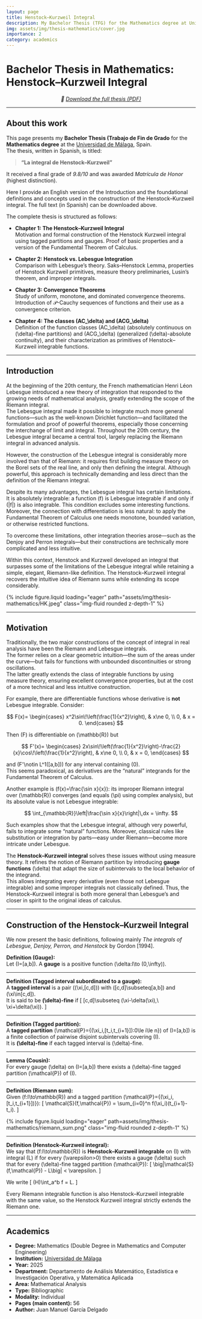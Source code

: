 ```yaml
---
layout: page
title: Henstock–Kurzweil Integral
description: My Bachelor Thesis (TFG) for the Mathematics degree at Universidad de Málaga, focused on the Henstock–Kurzweil integral.
img: assets/img/thesis-mathematics/cover.jpg
importance: 2
category: academics
---
```


# Bachelor Thesis in Mathematics: Henstock–Kurzweil Integral


  <p style="text-align: center; font-style: italic;">
  📄 <a href="/assets/pdf/Garcia_Delgado_Juan_Manuel_Grado_en_Matematicas.pdf" target="_blank">
  Download the full thesis (PDF)
  </a>
  </p>

---

## About this work

This page presents my **Bachelor Thesis (Trabajo de Fin de Grado** for the **Mathematics degree** at the [Universidad de Málaga](https://www.uma.es), Spain.  
The thesis, written in Spanish, is titled:

> **“La integral de Henstock–Kurzweil”**  

It received a final grade of _9.8/10_ and was awarded _Matrícula de Honor_ (highest distinction).

Here I provide an English version of the Introduction and the foundational definitions and concepts used in the construction of the Henstock–Kurzweil integral. The full text (in Spanish) can be downloaded above.

The complete thesis is structured as follows:

- **Chapter 1: The Henstock–Kurzweil Integral**  
  Motivation and formal construction of the Henstock Kurzweil integral using tagged partitions and gauges. Proof of basic properties and a version of the Fundamental Theorem of Calculus.

- **Chapter 2: Henstock vs. Lebesgue Integration**  
  Comparison with Lebesgue’s theory. Saks–Henstock Lemma, properties of Henstock Kurzweil primitives, measure theory preliminaries, Lusin’s theorem, and improper integrals.

- **Chapter 3: Convergence Theorems**  
  Study of uniform, monotone, and dominated convergence theorems. Introduction of $\mathcal{P}$-Cauchy sequences of functions and their use as a convergence criterion.

- **Chapter 4: The classes \(AC_\delta\) and \(ACG_\delta\)**  
  Definition of the function classes \(AC_\delta\) (absolutely continuous on \(\delta\)-fine partitions) and \(ACG_\delta\) (generalized \(\delta\)-absolute continuity), and their characterization as primitives of Henstock–Kurzweil integrable functions.

---

  ## Introduction

  At the beginning of the 20th century, the French mathematician Henri Léon Lebesgue introduced a new theory of integration that responded to the growing needs of mathematical analysis, greatly extending the scope of the Riemann integral.  
  The Lebesgue integral made it possible to integrate much more general functions—such as the well-known Dirichlet function—and facilitated the formulation and proof of powerful theorems, especially those concerning the interchange of limit and integral. Throughout the 20th century, the Lebesgue integral became a central tool, largely replacing the Riemann integral in advanced analysis.

However, the construction of the Lebesgue integral is considerably more involved than that of Riemann: it requires first building measure theory on the Borel sets of the real line, and only then defining the integral. Although powerful, this approach is technically demanding and less direct than the definition of the Riemann integral.

Despite its many advantages, the Lebesgue integral has certain limitations. It is absolutely integrable: a function \(f\) is Lebesgue integrable if and only if \(|f|\) is also integrable. This condition excludes some interesting functions. Moreover, the connection with differentiation is less natural: to apply the Fundamental Theorem of Calculus one needs monotone, bounded variation, or otherwise restricted functions.

To overcome these limitations, other integration theories arose—such as the Denjoy and Perron integrals—but their constructions are technically more complicated and less intuitive.

Within this context, Henstock and Kurzweil developed an integral that surpasses some of the limitations of the Lebesgue integral while retaining a simple, elegant, Riemann-like definition. The Henstock–Kurzweil integral recovers the intuitive idea of Riemann sums while extending its scope considerably.
 
<div class="row mt-3">
  <div class="col-12 d-flex justify-content-center">
    {% include figure.liquid loading="eager" path="assets/img/thesis-mathematics/HK.jpeg" class="img-fluid rounded z-depth-1" %}
  </div>
</div>


---

## Motivation

Traditionally, the two major constructions of the concept of integral in real analysis have been the Riemann and Lebesgue integrals.  
The former relies on a clear geometric intuition—the sum of the areas under the curve—but fails for functions with unbounded discontinuities or strong oscillations.  
The latter greatly extends the class of integrable functions by using measure theory, ensuring excellent convergence properties, but at the cost of a more technical and less intuitive construction.

For example, there are differentiable functions whose derivative is **not** Lebesgue integrable. Consider:

$$
F(x)=
\begin{cases}
x^2\sin\!\left(\frac{1}{x^2}\right), & x\ne 0, \\
0, & x = 0.
\end{cases}
$$

Then \(F\) is differentiable on \(\mathbb{R}\) but

$$
F'(x)=
\begin{cases}
2x\sin\!\left(\frac{1}{x^2}\right)-\frac{2}{x}\cos\!\left(\frac{1}{x^2}\right), & x\ne 0, \\
0, & x = 0,
\end{cases}
$$

and \(F'\notin L^1([a,b])\) for any interval containing \(0\).  
This seems paradoxical, as derivatives are the “natural” integrands for the Fundamental Theorem of Calculus.

Another example is \(f(x)=\frac{\sin x}{x}\): its improper Riemann integral over \(\mathbb{R}\) converges (and equals \(\pi\) using complex analysis), but its absolute value is not Lebesgue integrable:

$$
\int_{\mathbb{R}}\left|\frac{\sin x}{x}\right|\,dx = \infty.
$$

Such examples show that the Lebesgue integral, although very powerful, fails to integrate some “natural” functions. Moreover, classical rules like substitution or integration by parts—easy under Riemann—become more intricate under Lebesgue.

The **Henstock–Kurzweil integral** solves these issues without using measure theory. It refines the notion of Riemann partition by introducing **gauge functions** \(\delta\) that adapt the size of subintervals to the local behavior of the integrand.  
This allows integrating every derivative (even those not Lebesgue integrable) and some improper integrals not classically defined. Thus, the Henstock–Kurzweil integral is both more general than Lebesgue’s and closer in spirit to the original ideas of calculus.

---

## Construction of the Henstock–Kurzweil Integral

We now present the basic definitions, following mainly *The integrals of Lebesgue, Denjoy, Perron, and Henstock* by Gordon [1994].

**Definition (Gauge):**  
Let \(I=[a,b]\). A **gauge** is a positive function \(\delta:I\to (0,\infty)\).

---

**Definition (Tagged interval subordinated to a gauge):**  
A **tagged interval** is a pair \((\xi,[c,d])\) with \([c,d]\subseteq[a,b]\) and \(\xi\in[c,d]\).  
It is said to be **\(\delta\)-fine** if 
\[
[c,d]\subseteq (\xi-\delta(\xi),\ \xi+\delta(\xi)).
\]

---

**Definition (Tagged partition):**  
A **tagged partition** \(\mathcal{P}=\{(\xi_i,[t_i,t_{i+1}]):0\le i\le n\}\) of \(I=[a,b]\) is a finite collection of pairwise disjoint subintervals covering \(I\).  
It is **\(\delta\)-fine** if each tagged interval is \(\delta\)-fine.

---

**Lemma (Cousin):**  
For every gauge \(\delta\) on \(I=[a,b]\) there exists a \(\delta\)-fine tagged partition \(\mathcal{P}\) of \(I\).

---

**Definition (Riemann sum):**  
Given \(f:I\to\mathbb{R}\) and a tagged partition \(\mathcal{P}=\{(\xi_i,[t_i,t_{i+1}])\}\):
\[
\mathcal{S}(f,\mathcal{P}) = \sum_{i=0}^n f(\xi_i)(t_{i+1}-t_i).
\]

<div class="row mt-3">
  <div class="col-12 d-flex justify-content-center">
    {% include figure.liquid loading="eager" path=assets/img/thesis-mathematics/riemann_sum.png"  class="img-fluid rounded z-depth-1" %}
  </div>
</div>

---

**Definition (Henstock–Kurzweil integral):**  
We say that \(f:I\to\mathbb{R}\) is **Henstock–Kurzweil integrable** on \(I\) with integral \(L\) if for every \(\varepsilon>0\) there exists a gauge \(\delta\) such that for every \(\delta\)-fine tagged partition \(\mathcal{P}\):
\[
\big|\mathcal{S}(f,\mathcal{P}) - L\big| < \varepsilon.
\]

We write
\[
(H)\int_a^b f = L.
\]

Every Riemann integrable function is also Henstock–Kurzweil integrable with the same value, so the Henstock Kurzweil integral strictly extends the Riemann one.

---

## Academics

- **Degree:** Mathematics (Double Degree in Mathematics and Computer Engineering)  
- **Institution:** [Universidad de Málaga](https://www.uma.es)  
- **Year:** 2025  
- **Department:** Departamento de Análisis Matemático, Estadística e Investigación Operativa, y Matemática Aplicada  
- **Area:** Mathematical Analysis  
- **Type:** Bibliographic  
- **Modality:** Individual  
- **Pages (main content):** 56  
- **Author:** Juan Manuel García Delgado
